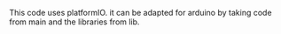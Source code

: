 This code uses platformIO. it can be adapted for arduino by taking code from main and the libraries from lib.
